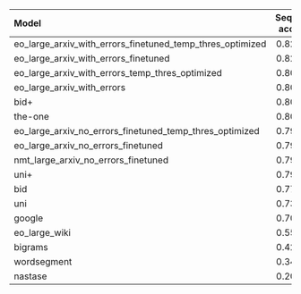 | Model                                                     |   Sequence accuracy |       MNED |      MED |       F1 |   Precision |   Recall |
|:----------------------------------------------------------|--------------------:|-----------:|---------:|---------:|------------:|---------:|
| eo_large_arxiv_with_errors_finetuned_temp_thres_optimized |            0.824675 | 0.00781842 | 0.422078 | 0.892798 |    0.915445 | 0.871245 |
| eo_large_arxiv_with_errors_finetuned                      |            0.820346 | 0.00803112 | 0.415584 | 0.895991 |    0.904814 | 0.887339 |
| eo_large_arxiv_with_errors_temp_thres_optimized           |            0.809524 | 0.00855849 | 0.493506 | 0.875817 |    0.889381 | 0.862661 |
| eo_large_arxiv_with_errors                                |            0.809524 | 0.00855849 | 0.493506 | 0.875817 |    0.889381 | 0.862661 |
| bid+                                                      |            0.805195 | 0.00833521 | 0.474026 | 0.8726   |    0.952986 | 0.804721 |
| the-one                                                   |            0.805195 | 0.0101994  | 0.448052 | 0.887561 |    0.89879  | 0.876609 |
| eo_large_arxiv_no_errors_finetuned_temp_thres_optimized   |            0.796537 | 0.0101149  | 0.597403 | 0.850488 |    0.858862 | 0.842275 |
| eo_large_arxiv_no_errors_finetuned                        |            0.790043 | 0.0103598  | 0.608225 | 0.848354 |    0.85342  | 0.843348 |
| nmt_large_arxiv_no_errors_finetuned                       |            0.790043 | 0.00841575 | 0.558442 | 0.866044 |    0.839034 | 0.89485  |
| uni+                                                      |            0.790043 | 0.00905153 | 0.634199 | 0.823174 |    0.94069  | 0.73176  |
| bid                                                       |            0.779221 | 0.00948326 | 0.519481 | 0.869423 |    0.881898 | 0.857296 |
| uni                                                       |            0.735931 | 0.0118463  | 0.640693 | 0.834821 |    0.869767 | 0.802575 |
| google                                                    |            0.707792 | 0.0129447  | 1.34199  | 0.526718 |    0.912698 | 0.370172 |
| eo_large_wiki                                             |            0.558442 | 0.0127668  | 0.989177 | 0.783924 |    0.700761 | 0.889485 |
| bigrams                                                   |            0.428571 | 0.0357835  | 2.84632  | 0.566919 |    0.408725 | 0.924893 |
| wordsegment                                               |            0.341991 | 0.044824   | 3.45022  | 0.520169 |    0.361506 | 0.927039 |
| nastase                                                   |            0.205628 | 0.0525721  | 5.86147  | 0.363423 |    0.232691 | 0.829399 |